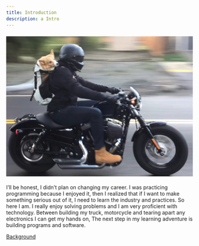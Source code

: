 ```yaml
---
title: Introduction
description: a Intro
---
```



### <img id="images" src="../../assets/profile-pic.jpg"/>

I’ll be honest, I didn’t plan on changing my career. I was practicing programming because I enjoyed it, then I realized that if I want to make something serious out of it, I need to learn the industry and practices. So here I am. I really enjoy solving problems and I am very proficient with technology. Between building my truck, motorcycle and tearing apart any electronics I can get my hands on, The next step in my learning adventure is building programs and software.

<a href="https://jovial-goldwasser-8cea91.netlify.app/background/background/">
   <p>Background</p>
</a>